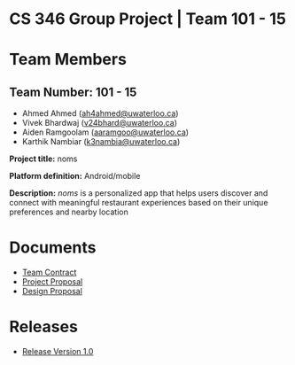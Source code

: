
# CS 346 Group Project | Team 101 - 15

# Team Members
## Team Number: 101 - 15
- Ahmed Ahmed (ah4ahmed@uwaterloo.ca)
- Vivek Bhardwaj (v24bhard@uwaterloo.ca)
- Aiden Ramgoolam (aaramgoo@uwaterloo.ca)
- Karthik Nambiar (k3nambia@uwaterloo.ca)

**Project title:** noms

**Platform definition:** Android/mobile

**Description:** *noms* is a personalized app that helps users discover and connect with meaningful restaurant experiences based on their unique preferences and nearby location

# Documents

- [Team Contract](https://git.uwaterloo.ca/v24bhard/team-101-15/-/wikis/Team-Contract)
- [Project Proposal](https://git.uwaterloo.ca/v24bhard/team-101-15/-/wikis/Project-Proposal)
- [Design Proposal](https://git.uwaterloo.ca/v24bhard/team-101-15/-/wikis/Design-Proposal)

# Releases
- [Release Version 1.0](https://git.uwaterloo.ca/v24bhard/team-101-15/-/wikis/Version-1.0-Release)